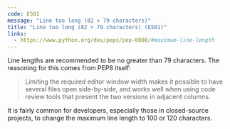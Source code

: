 ```yaml
---
code: E501
message: "Line too long (82 > 79 characters)"
title: "Line too long (82 > 79 characters) (E501)"
links:
  - https://www.python.org/dev/peps/pep-0008/#maximum-line-length
---
```


Line lengths are recommended to be no greater than 79 characters. The reasoning for this comes from PEP8 itself:

> Limiting the required editor window width makes it possible to have several files open side-by-side, and works well when using code review tools that present the two versions in adjacent columns.

It is fairly common for developers, especially those in closed-source projects, to change the maximum line length to 100 or 120 characters.
